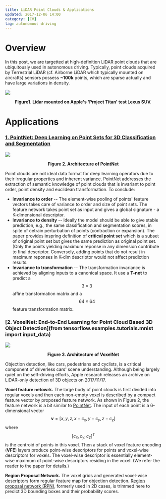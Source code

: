 ```yaml
---
title: LiDAR Point Clouds & Applications
updated: 2017-12-06 14:00
category: [CV]
tag: autonomous driving
---
```



# Overview

In this post, we are targetted at high-definition LiDAR point clouds that are ubiquitously used in autonomous driving. Typically, point clouds acquired by Terrestrial LiDAR (cf. Airborne LiDAR which typically mounted on aircrafts) sensors possess **~100k** points, which are sparse actually and have large variations in density.

![]({{site.baseurl}}/images/lidar.png)
**<center>Figure1. Lidar mounted on Apple's 'Project Titan' test Lexus SUV.</center>**


# Applications

### [1. PointNet: Deep Learning on Point Sets for 3D Classification and Segmentation](http://openaccess.thecvf.com/content_cvpr_2017/papers/Qi_PointNet_Deep_Learning_CVPR_2017_paper.pdf)

![]({{site.baseurl}}/images/pointnet.png)
**<center>Figure 2. Architecture of PointNet</center>**

Point clouds are not ideal data format for deep learning operators due to their irregular properties and inherent variance. PointNet addresses the extraction of semantic knowledge of point clouds that is invariant to point order, point density and euclidean transformation. To conclude:

* **Invariance to order** -- The element-wise pooling of points' feature vectors takes care of variance to order and size of point sets. The feature network takes point set as input and gives a global signature - a K-dimensional descriptor. 
* **Invariance to density** -- Ideally the model should be able to give stable prediction, e.g., the same classification and segmentation scores, in spite of cetrain perturbation of points (contraction or expansion). The paper provides inspring definition of **critical point set** which is a subset of original point set but gives the same prediction as original point set. (Only the points yielding maximum reponse in any dimension contribute to final descriptor. Conversely, adding points that do not result in maximum reponses in K-dim descriptor would not affect prediction results.
* **Invariance to transformation** -- The transformation invariance is achieved by aligning inputs to a canonical space. It use a **T-net** to predict a $$3\times3$$ affine transformation matrix and a $$64\times64$$ feature transformation matrix.







### [2. VoxelNet: End-to-End Learning for Point Cloud Based 3D Object Detection](from tensorflow.examples.tutorials.mnist import input_data)

![]({{site.baseurl}}/images/voxelnet.png)
**<center>Figure 3. Architecture of VoxelNet</center>**

Objection detection, like cars, pedestrians and cyclists, is a critical component of driverless cars' scene understanding. Although being largely quiet on the self-driving efforts, Apple research releases an archive on LiDAR-only detection of 3D objects on 2017/11/17.

**Voxel feature netowrk.** The large body of point clouds is first divided into regular voxels and then each non-empty voxel is described by a compact feature vector by proposed feature network.
As shown in Figure 2, the feature network is a bit similar to [PointNet](https://arxiv.org/abs/1612.00593). The input of each point is a 6-dimensional vector $$\mathbf{v} = [x, y, z, x-c_x, y-c_y, z-c_z]$$ where $$[c_x, c_y, c_z]^T$$ is the centroid of points in this voxel. Then a stack of voxel feature encoding (**VFE**) layers produce point-wise descriptors for points and voxel-wise descriptors for voxels. The voxel-wise descriptor is essentially element-wise maximum of point-wise descriptors residing in the voxel. (We refer the reader to the paper for details.)

**Region Proposal Network.** The voxel grids and generated voxel-wise descriptors form regular feature map for objection detection. [Region proposal network (RPN)](https://arxiv.org/abs/1506.01497), formerly used in 2D cases, is trimmed here to predict 3D bounding boxes and their probability scores.
